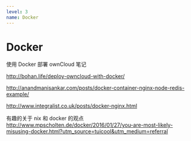 ```yaml
---
level: 3
name: Docker
---
```

# Docker

使用 Docker 部署 ownCloud 笔记

http://bohan.life/deploy-owncloud-with-docker/

http://anandmanisankar.com/posts/docker-container-nginx-node-redis-example/

http://www.integralist.co.uk/posts/docker-nginx.html


有趣的关于 nix 和 docker 的观点
http://www.mpscholten.de/docker/2016/01/27/you-are-most-likely-misusing-docker.html?utm_source=tuicool&utm_medium=referral
